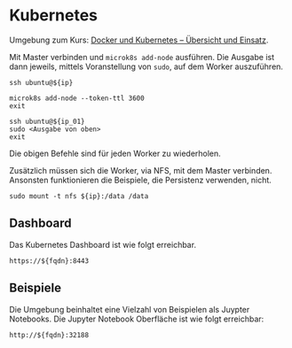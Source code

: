 Kubernetes
==========

Umgebung zum Kurs: [Docker und Kubernetes – Übersicht und Einsatz](https://github.com/mc-b/duk).

Mit Master verbinden und `microk8s add-node` ausführen. Die Ausgabe ist dann jeweils, mittels Voranstellung von `sudo`, auf dem Worker auszuführen.

    ssh ubuntu@${ip}
    
    microk8s add-node --token-ttl 3600
    exit
    
    ssh ubuntu@${ip_01}
    sudo <Ausgabe von oben>
    exit
    
Die obigen Befehle sind für jeden Worker zu wiederholen.  

Zusätzlich müssen sich die Worker, via NFS, mit dem Master verbinden. Ansonsten funktionieren die Beispiele, die Persistenz verwenden, nicht.

    sudo mount -t nfs ${ip}:/data /data      
    
Dashboard
---------

Das Kubernetes Dashboard ist wie folgt erreichbar.

    https://${fqdn}:8443

Beispiele
---------

Die Umgebung beinhaltet eine Vielzahl von Beispielen als Juypter Notebooks. Die Jupyter Notebook Oberfläche ist wie folgt erreichbar:

    http://${fqdn}:32188
